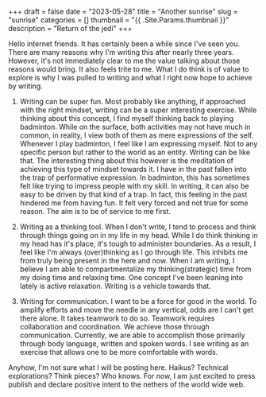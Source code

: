 +++ 
draft = false
date = "2023-05-28"
title = "Another sunrise"
slug = "sunrise" 
categories = []
thumbnail = "{{ .Site.Params.thumbnail }}"
description = "Return of the jedi"
+++

Hello internet friends. It has certainly been a while since I've seen you. There are many reasons why I'm writing this after nearly three years. However, it's not immediately clear to me the value talking about those reasons would bring. It also feels trite to me. What I do think is of value to explore is why I was pulled to writing and what I right now hope to achieve by writing. 

1) Writing can be super fun. Most probably like anything, if approached with the right mindset, writing can be a super interesting exercise. While thinking about this concept, I find myself thinking back to playing badminton. While on the surface, both activities may not have much in common, in reality, I view both of them as mere expressions of the self. Whenever I play badminton, I feel like I am expressing myself. Not to any specific person but rather to the world as an entity. Writing can be like that. The interesting thing about this however is the meditation of achieving this type of mindset towards it. I have in the past fallen into the trap of performative expression. In badminton, this has sometimes felt like trying to impress people with my skill. In writing, it can also be easy to be driven by that kind of a trap. In fact, this feeling in the past hindered me from having fun. It felt very forced and not true for some reason. The aim is to be of service to me first.  

2) Writing as a thinking tool. When I don't write, I tend to process and think through things going on in my life in my head. While I do think thinking in my head has it's place, it's tough to administer boundaries. As a result, I feel like I'm always (over)thinking as I go through life. This inhibits me from truly being present in the here and now. When I am writing, I believe I am able to compartmentalize my thinking(strategic) time from my doing time and relaxing time. One concept I've been leaning into lately is active relaxation. Writing is a vehicle towards that. 

3) Writing for communication. I want to be a force for good in the world. To amplify efforts and move the needle in any vertical, odds are I can't get there alone. It takes teamwork to do so. Teamwork requires collaboration and coordination. We achieve those through communication. Currently, we are able to accomplish those primarily through body language, written and spoken words. I see writing as an exercise that allows one to be more comfortable with words.


Anyhow, I'm not sure what I will be posting here. Haikus? Technical explorations? Think pieces? Who knows. For now, I am just excited to press publish and declare positive intent to the nethers of the world wide web.  
